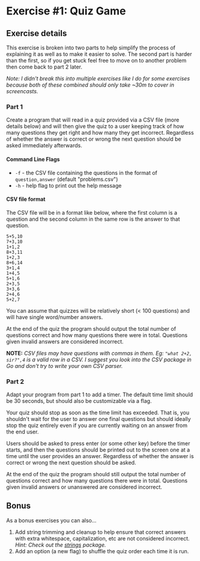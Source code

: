 # Exercise #1: Quiz Game

## Exercise details

This exercise is broken into two parts to help simplify the process of
explaining it as well as to make it easier to solve. The second part is
harder than the first, so if you get stuck feel free to move on to another
problem then come back to part 2 later.

*Note: I didn't break this into multiple exercises like I do for some
exercises because both of these combined should only take ~30m to cover
in screencasts.*

### Part 1

Create a program that will read in a quiz provided via a CSV file
(more details below) and will then give the quiz to a user keeping
track of how many questions they get right and how many they get incorrect.
Regardless of whether the answer is correct or wrong the next question
should be asked immediately afterwards.

#### Command Line Flags
- `-f` - the CSV file containing the questions in the format of 
  `question,answer` (default "problems.csv")
- `-h` - help flag to print out the help message

#### CSV file format
The CSV file will be in a format like below, where the first column is
a question and the second column in the same row is the answer to that
question.

```
5+5,10
7+3,10
1+1,2
8+3,11
1+2,3
8+6,14
3+1,4
1+4,5
5+1,6
2+3,5
3+3,6
2+4,6
5+2,7
```

You can assume that quizzes will be relatively short (< 100 questions) and will have single word/number answers.

At the end of the quiz the program should output the total number of questions correct and how many questions there were in total. Questions given invalid answers are considered incorrect.

**NOTE:** *CSV files may have questions with commas in them. Eg: `"what 2+2, sir?",4` is a valid row in a CSV. I suggest you look into the CSV package in Go and don't try to write your own CSV parser.*

### Part 2

Adapt your program from part 1 to add a timer. The default time limit should be 30 seconds, but should also be customizable via a flag.

Your quiz should stop as soon as the time limit has exceeded. That is, you shouldn't wait for the user to answer one final questions but should ideally stop the quiz entirely even if you are currently waiting on an answer from the end user.

Users should be asked to press enter (or some other key) before the timer starts, and then the questions should be printed out to the screen one at a time until the user provides an answer. Regardless of whether the answer is correct or wrong the next question should be asked.

At the end of the quiz the program should still output the total number of questions correct and how many questions there were in total. Questions given invalid answers or unanswered are considered incorrect.

## Bonus

As a bonus exercises you can also...

1. Add string trimming and cleanup to help ensure that correct answers with extra whitespace, capitalization, etc are not considered incorrect. *Hint: Check out the [strings](https://golang.org/pkg/strings/) package.*
2. Add an option (a new flag) to shuffle the quiz order each time it is run.